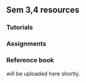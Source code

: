 ##  Sem 3,4 resources
### Tutorials 
### Assignments 
### Reference book                 
will be uploaded here shortly.


